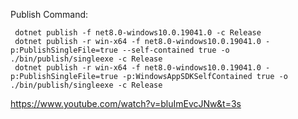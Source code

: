 ﻿Publish Command:

```
 dotnet publish -f net8.0-windows10.0.19041.0 -c Release
 dotnet publish -r win-x64 -f net8.0-windows10.0.19041.0 -p:PublishSingleFile=true --self-contained true -o ./bin/publish/singleexe -c Release
 dotnet publish -r win-x64 -f net8.0-windows10.0.19041.0 -p:PublishSingleFile=true -p:WindowsAppSDKSelfContained true -o ./bin/publish/singleexe -c Release
 ```

 https://www.youtube.com/watch?v=bluImEvcJNw&t=3s

